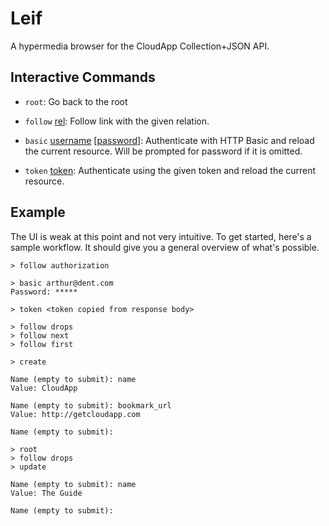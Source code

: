 # Leif

A hypermedia browser for the CloudApp Collection+JSON API.

## Interactive Commands

  - `root`:
    Go back to the root

  - `follow` <u>rel</u>:
    Follow link with the given relation.

  - `basic` <u>username</u> [<u>password</u>]:
    Authenticate with HTTP Basic and reload the current resource. Will be
    prompted for password if it is omitted.

  - `token` <u>token</u>:
    Authenticate using the given token and reload the current resource.

## Example

The UI is weak at this point and not very intuitive. To get started, here's a
sample workflow. It should give you a general overview of what's possible.

    > follow authorization

    > basic arthur@dent.com
    Password: *****

    > token <token copied from response body>

    > follow drops
    > follow next
    > follow first

    > create

    Name (empty to submit): name
    Value: CloudApp

    Name (empty to submit): bookmark_url
    Value: http://getcloudapp.com

    Name (empty to submit):

    > root
    > follow drops
    > update

    Name (empty to submit): name
    Value: The Guide

    Name (empty to submit):
